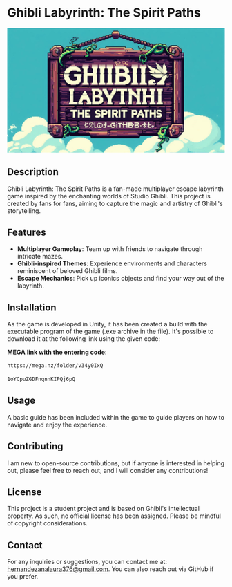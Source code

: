 # Ghibli Labyrinth: The Spirit Paths
![Ghibli Labyrinth: The Spirit Paths Logo](./Picture.jpeg)

## Description
Ghibli Labyrinth: The Spirit Paths is a fan-made multiplayer escape labyrinth game inspired by the enchanting worlds of Studio Ghibli. This project is created by fans for fans, aiming to capture the magic and artistry of Ghibli's storytelling.

## Features
- **Multiplayer Gameplay**: Team up with friends to navigate through intricate mazes.
- **Ghibli-inspired Themes**: Experience environments and characters reminiscent of beloved Ghibli films.
- **Escape Mechanics**: Pick up iconics objects and find your way out of the labyrinth.

## Installation
As the game is developed in Unity, it has been created a build with the executable program of the game (.exe archive in the file). It's possible to download it at the following link using the given code:

   **MEGA link with the entering code**:
   ```bash
   https://mega.nz/folder/v34y0IxQ
   ```
   ```bash
   1oYCpuZGDFnqnnKIPQj6pQ
   ```
   
## Usage
A basic guide has been included within the game to guide players on how to navigate and enjoy the experience.

## Contributing
I am new to open-source contributions, but if anyone is interested in helping out, please feel free to reach out, and I will consider any contributions!

## License
This project is a student project and is based on Ghibli's intellectual property. As such, no official license has been assigned. Please be mindful of copyright considerations.

## Contact
For any inquiries or suggestions, you can contact me at: [hernandezanalaura376@gmail.com](mailto:hernandezanalaura376@gmail.com). You can also reach out via GitHub if you prefer.
